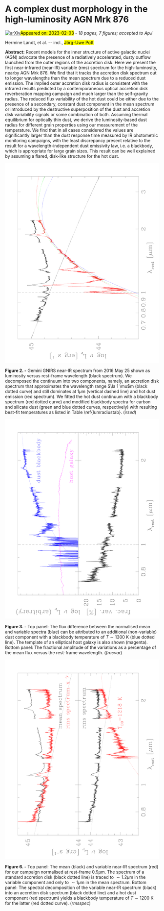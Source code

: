 <div class="macros" style="visibility:hidden;">
$\newcommand{\ensuremath}{}$
$\newcommand{\xspace}{}$
$\newcommand{\object}[1]{\texttt{#1}}$
$\newcommand{\farcs}{{.}''}$
$\newcommand{\farcm}{{.}'}$
$\newcommand{\arcsec}{''}$
$\newcommand{\arcmin}{'}$
$\newcommand{\ion}[2]{#1#2}$
$\newcommand{\textsc}[1]{\textrm{#1}}$
$\newcommand{\hl}[1]{\textrm{#1}}$
$\newcommand{\footnote}[1]{}$
$\newcommand{\vdag}{(v)^\dagger}$
$\newcommand$
$\newcommand$
$\newcommand{\la}{\mathrel{\hbox{\rlap{\hbox{\lower4pt\hbox{\sim}}}\hbox{<}}}}$
$\newcommand{\ga}{\mathrel{\hbox{\rlap{\hbox{\lower4pt\hbox{\sim}}}\hbox{>}}}}$
$\newcommand{\OIII}{[O~{\sevenrm III}]}$
$\newcommand{\FeII}{Fe~{\sevenrm II}}$
$\newcommand{\FeIIf}{[Fe~{\sevenrm II}]}$
$\newcommand{\SIII}{[S~{\sevenrm III}]}$
$\newcommand{\HeI}{He~{\sevenrm I}}$
$\newcommand{\HeII}{He~{\sevenrm II}}$
$\newcommand{\NeV}{[Ne~{\sevenrm V}]}$
$\newcommand{\OIV}{[O~{\sevenrm IV}]}$
$\newcommand{\iraf}{{\sevenrm IRAF}}$
$\newcommand{\mpfit}{{\sevenrm MPFIT}}$
$\newcommand{\galfit}{{\sevenrm GALFIT}}$
$\newcommand{\prepspec}{{\sevenrm PrepSpec}}$
$\newcommand{\mapspec}{{\sevenrm mapspec}}$
$\newcommand{\cream}{{\sevenrm CREAM}}$
$\newcommand{\javelin}{{\sevenrm JAVELIN}}$
$\newcommand{\cloudy}{{\sevenrm CLOUDY}}$
$\newcommand{\banzai}{{\sevenrm BANZAI}}$
$\newcommand{\orac}{{\sevenrm ORAC}}$
$\newcommand{\demc}{{\sevenrm DEMC}}$
$\newcommand{\gp}{\mathcal{GP}}$</div>

<div class="macros" style="visibility:hidden;">
$\newcommand{\ensuremath}{}$
$\newcommand{\xspace}{}$
$\newcommand{\object}[1]{\texttt{#1}}$
$\newcommand{\farcs}{{.}''}$
$\newcommand{\farcm}{{.}'}$
$\newcommand{\arcsec}{''}$
$\newcommand{\arcmin}{'}$
$\newcommand{\ion}[2]{#1#2}$
$\newcommand{\textsc}[1]{\textrm{#1}}$
$\newcommand{\hl}[1]{\textrm{#1}}$
$\newcommand{\footnote}[1]{}$
$\newcommand{\vdag}{(v)^\dagger}$
$\newcommand$
$\newcommand$
$\newcommand{\la}{\mathrel{\hbox{\rlap{\hbox{\lower4pt\hbox{\sim}}}\hbox{<}}}}$
$\newcommand{\ga}{\mathrel{\hbox{\rlap{\hbox{\lower4pt\hbox{\sim}}}\hbox{>}}}}$
$\newcommand{\OIII}{[O~{\sevenrm III}]}$
$\newcommand{\FeII}{Fe~{\sevenrm II}}$
$\newcommand{\FeIIf}{[Fe~{\sevenrm II}]}$
$\newcommand{\SIII}{[S~{\sevenrm III}]}$
$\newcommand{\HeI}{He~{\sevenrm I}}$
$\newcommand{\HeII}{He~{\sevenrm II}}$
$\newcommand{\NeV}{[Ne~{\sevenrm V}]}$
$\newcommand{\OIV}{[O~{\sevenrm IV}]}$
$\newcommand{\iraf}{{\sevenrm IRAF}}$
$\newcommand{\mpfit}{{\sevenrm MPFIT}}$
$\newcommand{\galfit}{{\sevenrm GALFIT}}$
$\newcommand{\prepspec}{{\sevenrm PrepSpec}}$
$\newcommand{\mapspec}{{\sevenrm mapspec}}$
$\newcommand{\cream}{{\sevenrm CREAM}}$
$\newcommand{\javelin}{{\sevenrm JAVELIN}}$
$\newcommand{\cloudy}{{\sevenrm CLOUDY}}$
$\newcommand{\banzai}{{\sevenrm BANZAI}}$
$\newcommand{\orac}{{\sevenrm ORAC}}$
$\newcommand{\demc}{{\sevenrm DEMC}}$
$\newcommand{\gp}{\mathcal{GP}}$</div>



<div id="title">

# A complex dust morphology in the high-luminosity AGN Mrk 876

</div>
<div id="comments">

[![arXiv](https://img.shields.io/badge/arXiv-2302.01678-b31b1b.svg)](https://arxiv.org/abs/2302.01678)<mark>Appeared on: 2023-02-03</mark> - _18 pages, 7 figures; accepted to ApJ_

</div>
<div id="authors">

Hermine Landt, et al. -- incl., <mark>Jörg-Uwe Pott</mark>

</div>
<div id="abstract">

**Abstract:** Recent models for the inner structure of active galactic nuclei (AGN) advocate the presence of a radiatively accelerated, dusty outflow launched from the outer regions of the accretion disk. Here we present the first near-infrared (near-IR) variable (rms) spectrum for the high-luminosity, nearby AGN Mrk 876. We find that it tracks the accretion disk spectrum out to longer wavelengths than the mean spectrum due to a reduced dust emission. The implied outer accretion disk radius is consistent with the infrared results predicted by a contemporaneous optical accretion disk reverberation mapping campaign and much larger than the self-gravity radius. The reduced flux variability of the hot dust could be either due to the presence of a secondary, constant dust component in the mean spectrum or introduced by the destructive superposition of the dust and accretion disk variability signals or some combination of both. Assuming thermal equilibrium for optically thin dust, we derive the luminosity-based dust radius for different grain properties using our measurement of the temperature. We find that in all cases considered the values are significantly larger than the dust response time measured by IR photometric monitoring campaigns, with the least discrepancy present relative to the result for a wavelength-independent dust emissivity law, i.e. a blackbody, which is appropriate for large grain sizes. This result can be well explained by assuming a flared, disk-like structure for the hot dust.

</div>

<div id="div_fig1">

<img src="tmp_2302.01678/./mrk876irsed.png" alt="Fig2" width="100%"/>

**Figure 2. -**  Gemini GNIRS near-IR spectrum from 2016 May 25 shown as luminosity versus rest-frame wavelength (black spectrum). We decomposed the continuum into two components, namely, an accretion disk spectrum that approximates the wavelength range $\la 1 \mu$m (black dotted curve) and still dominates at $1 \mu$m (vertical dashed line) and hot dust emission (red spectrum). We fitted the hot dust continuum with a blackbody spectrum (red dotted curve) and modified blackbody spectra for carbon and silicate dust (green and blue dotted curves, respectively) with resulting best-fit temperatures as listed in Table \ref{lumradiustab}. (*irsed*)

</div>
<div id="div_fig2">

<img src="tmp_2302.01678/./rmsmeanmrk876irsedpanels2.png" alt="Fig3" width="100%"/>

**Figure 3. -**  Top panel: The flux difference between the normalised mean and variable spectra (blue) can be attributed to an additional (non-variable) dust component with a blackbody temperature of $T \sim 1300$ K (blue dotted line). The template of an elliptical host galaxy is also shown (magenta). Bottom panel: The fractional amplitude of the variations as a percentage of the mean flux versus the rest-frame wavelength. (*fracvar*)

</div>
<div id="div_fig3">

<img src="tmp_2302.01678/./rmsmeanmrk876irsedpanels3.png" alt="Fig6" width="100%"/>

**Figure 6. -**  Top panel: The mean (black) and variable near-IR spectrum (red) for our campaign normalised at rest-frame $0.9 \mu$m. The spectrum of a standard accretion disk (black dotted line) is traced to $\sim 1.2 \mu$m in the variable component and only to $\sim 1 \mu$m in the mean spectrum. Bottom panel: The spectral decomposition of the variable near-IR spectrum (black) into an accretion disk spectrum (black dotted line) and a hot dust component (red spectrum) yields a blackbody temperature of $T \sim 1200$ K for the latter (red dotted curve). (*rmsspec*)

</div>